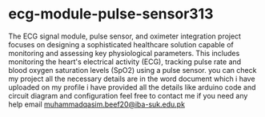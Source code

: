 # ecg-module-pulse-sensor313
The ECG signal module, pulse sensor, and oximeter integration project focuses on designing a sophisticated healthcare solution capable of monitoring and assessing key physiological parameters. This includes monitoring the heart's electrical activity (ECG), tracking pulse rate and blood oxygen saturation levels (SpO2) using a pulse sensor.
you can check my project all the necessary details are in the word document which i have uploaded on my profile i have provided all the details like arduino code and circuit diagram and configuration
feel free to contact me if you need any help
email muhammadqasim.beef20@iba-suk.edu.pk
